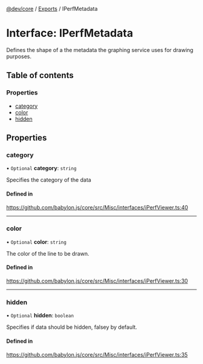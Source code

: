 [@dev/core](../README.md) / [Exports](../modules.md) / IPerfMetadata

# Interface: IPerfMetadata

Defines the shape of a the metadata the graphing service uses for drawing purposes.

## Table of contents

### Properties

- [category](IPerfMetadata.md#category)
- [color](IPerfMetadata.md#color)
- [hidden](IPerfMetadata.md#hidden)

## Properties

### category

• `Optional` **category**: `string`

Specifies the category of the data

#### Defined in

https://github.com/babylon.js/core/src/Misc/interfaces/iPerfViewer.ts:40

___

### color

• `Optional` **color**: `string`

The color of the line to be drawn.

#### Defined in

https://github.com/babylon.js/core/src/Misc/interfaces/iPerfViewer.ts:30

___

### hidden

• `Optional` **hidden**: `boolean`

Specifies if data should be hidden, falsey by default.

#### Defined in

https://github.com/babylon.js/core/src/Misc/interfaces/iPerfViewer.ts:35
